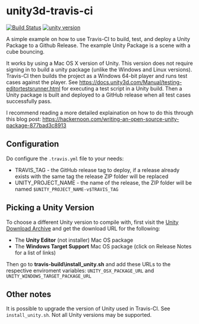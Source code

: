 # unity3d-travis-ci
[![Build Status](https://travis-ci.org/kevinta893/unity3d-travis-ci.svg?branch=2017.2.0f3)](https://travis-ci.org/kevinta893/unity3d-travis-ci)
[![unity version](https://img.shields.io/badge/unity%20version-2017.2.0f3-green.svg)]()

A simple example on how to use Travis-CI to build, test, and deploy a Unity Package to a Github Release. The example Unity Package is a scene with a cube bouncing. 

It works by using a Mac OS X version of Unity. This version does not require signing in to build a unity package (unlike the Windows and Linux versions). Travis-CI then builds the project as a Windows 64-bit player and runs test cases against the player. See https://docs.unity3d.com/Manual/testing-editortestsrunner.html for executing a test script in a Unity build. Then a Unity package is built and deployed to a GitHub release when all test cases successfully pass.

I recommend reading a more detailed explaination on how to do this through this blog post: https://hackernoon.com/writing-an-open-source-unity-package-877bad3c8913

## Configuration

Do configure the `.travis.yml` file to your needs:

* TRAVIS_TAG - the GitHub release tag to deploy, if a release already exists with the same tag the release ZIP folder will be replaced
* UNITY_PROJECT_NAME - the name of the release, the ZIP folder will be named ```$UNITY_PROJECT_NAME-v$TRAVIS_TAG```

## Picking a Unity Version

To choose a different Unity version to compile with, first visit the [Unity Download Archive](https://unity3d.com/get-unity/download/archive) and get the download URL for the following:

* The **Unity Editor** (not installer) Mac OS package
* The **Windows Target Support** Mac OS package (click on Release Notes for a list of links)

Then go to **travis-build\install_unity.sh** and add these URLs to the respective enviroment variables: `UNITY_OSX_PACKAGE_URL` and `UNITY_WINDOWS_TARGET_PACKAGE_URL`

## Other notes

It is possible to upgrade the version of Unity used in Travis-CI. See `install_unity.sh`. Not all Unity versions may be supported. 
